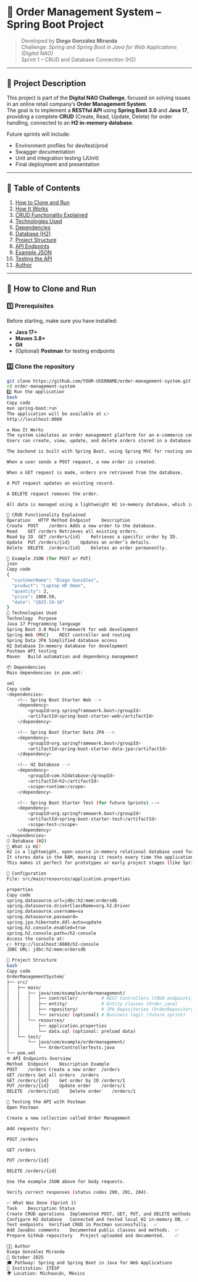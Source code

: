 # 🛒 Order Management System – Spring Boot Project

> Developed by **Diego González Miranda**  
> Challenge: *Spring and Spring Boot in Java for Web Applications (Digital NAO)*  
> Sprint 1 – CRUD and Database Connection (H2)

---

## 📖 Project Description

This project is part of the **Digital NAO Challenge**, focused on solving issues in an online retail company’s **Order Management System**.  
The goal is to implement a **RESTful API** using **Spring Boot 3.0** and **Java 17**, providing a complete **CRUD** (Create, Read, Update, Delete) for order handling, connected to an **H2 in-memory database**.

Future sprints will include:
- Environment profiles for dev/test/prod
- Swagger documentation
- Unit and integration testing (JUnit)
- Final deployment and presentation

---

## 🧠 Table of Contents

1. [How to Clone and Run](#-how-to-clone-and-run)
2. [How It Works](#-how-it-works)
3. [CRUD Functionality Explained](#-crud-functionality-explained)
4. [Technologies Used](#-technologies-used)
5. [Dependencies](#-dependencies)
6. [Database (H2)](#-database-h2)
7. [Project Structure](#-project-structure)
8. [API Endpoints](#-api-endpoints)
9. [Example JSON](#-example-json)
10. [Testing the API](#-testing-the-api)
11. [Author](#-author)

---

## 🧩 How to Clone and Run

### 1️⃣ Prerequisites
Before starting, make sure you have installed:

- **Java 17+**
- **Maven 3.8+**
- **Git**
- (Optional) **Postman** for testing endpoints

### 2️⃣ Clone the repository

```bash
git clone https://github.com/YOUR-USERNAME/order-management-system.git
cd order-management-system
3️⃣ Run the application
bash
Copy code
mvn spring-boot:run
The application will be available at 👉
http://localhost:8080

⚙️ How It Works
The system simulates an order management platform for an e-commerce company.
Users can create, view, update, and delete orders stored in a database.

The backend is built with Spring Boot, using Spring MVC for routing and Spring Data JPA for database access.

When a user sends a POST request, a new order is created.

When a GET request is made, orders are retrieved from the database.

A PUT request updates an existing record.

A DELETE request removes the order.

All data is managed using a lightweight H2 in-memory database, which is automatically created when the app runs.

🧮 CRUD Functionality Explained
Operation	HTTP Method	Endpoint	Description
Create	POST	/orders	Adds a new order to the database.
Read	GET	/orders	Retrieves all existing orders.
Read by ID	GET	/orders/{id}	Retrieves a specific order by ID.
Update	PUT	/orders/{id}	Updates an order’s details.
Delete	DELETE	/orders/{id}	Deletes an order permanently.

🧾 Example JSON (for POST or PUT)
json
Copy code
{
  "customerName": "Diego González",
  "product": "Laptop HP Omen",
  "quantity": 2,
  "price": 1800.50,
  "date": "2025-10-16"
}
🧰 Technologies Used
Technology	Purpose
Java 17	Programming language
Spring Boot 3.0	Main framework for web development
Spring Web (MVC)	REST controller and routing
Spring Data JPA	Simplified database access
H2 Database	In-memory database for development
Postman	API testing
Maven	Build automation and dependency management

📦 Dependencies
Main dependencies in pom.xml:

xml
Copy code
<dependencies>
    <!-- Spring Boot Starter Web -->
    <dependency>
        <groupId>org.springframework.boot</groupId>
        <artifactId>spring-boot-starter-web</artifactId>
    </dependency>

    <!-- Spring Boot Starter Data JPA -->
    <dependency>
        <groupId>org.springframework.boot</groupId>
        <artifactId>spring-boot-starter-data-jpa</artifactId>
    </dependency>

    <!-- H2 Database -->
    <dependency>
        <groupId>com.h2database</groupId>
        <artifactId>h2</artifactId>
        <scope>runtime</scope>
    </dependency>

    <!-- Spring Boot Starter Test (for future Sprints) -->
    <dependency>
        <groupId>org.springframework.boot</groupId>
        <artifactId>spring-boot-starter-test</artifactId>
        <scope>test</scope>
    </dependency>
</dependencies>
🗄️ Database (H2)
🔹 What is H2?
H2 is a lightweight, open-source in-memory relational database used for testing and development.
It stores data in the RAM, meaning it resets every time the application restarts.
This makes it perfect for prototypes or early project stages (like Sprint 1).

🔹 Configuration
File: src/main/resources/application.properties

properties
Copy code
spring.datasource.url=jdbc:h2:mem:ordersdb
spring.datasource.driverClassName=org.h2.Driver
spring.datasource.username=sa
spring.datasource.password=
spring.jpa.hibernate.ddl-auto=update
spring.h2.console.enabled=true
spring.h2.console.path=/h2-console
Access the console at:
👉 http://localhost:8080/h2-console
JDBC URL: jdbc:h2:mem:ordersdb

🧱 Project Structure
bash
Copy code
OrderManagementSystem/
├── src/
│   ├── main/
│   │   ├── java/com/example/ordermanagement/
│   │   │   ├── controller/         # REST Controllers (CRUD endpoints)
│   │   │   ├── entity/             # Entity classes (Order.java)
│   │   │   ├── repository/         # JPA Repositories (OrderRepository.java)
│   │   │   └── service/ (optional) # Business logic (future sprint)
│   │   └── resources/
│   │       ├── application.properties
│   │       └── data.sql (optional: preload data)
│   └── test/
│       └── java/com/example/ordermanagement/
│           └── OrderControllerTests.java
└── pom.xml
🌐 API Endpoints Overview
Method	Endpoint	Description	Example
POST	/orders	Create a new order	/orders
GET	/orders	Get all orders	/orders
GET	/orders/{id}	Get order by ID	/orders/1
PUT	/orders/{id}	Update order	/orders/1
DELETE	/orders/{id}	Delete order	/orders/1

🧪 Testing the API with Postman
Open Postman

Create a new collection called Order Management

Add requests for:

POST /orders

GET /orders

PUT /orders/{id}

DELETE /orders/{id}

Use the example JSON above for body requests.

Verify correct responses (status codes 200, 201, 204).

✅ What Was Done (Sprint 1)
Task	Description	Status
Create CRUD operations	Implemented POST, GET, PUT, and DELETE methods.	✅
Configure H2 database	Connected and tested local H2 in-memory DB.	✅
Test endpoints	Verified CRUD in Postman successfully.	✅
Add JavaDoc comments	Documented public classes and methods.	✅
Prepare GitHub repository	Project uploaded and documented.	✅

👨‍💻 Author
Diego González Miranda
📅 October 2025
🎓 Pathway: Spring and Spring Boot in Java for Web Applications
🏫 Institution: ITESP
🌍 Location: Michoacán, México

